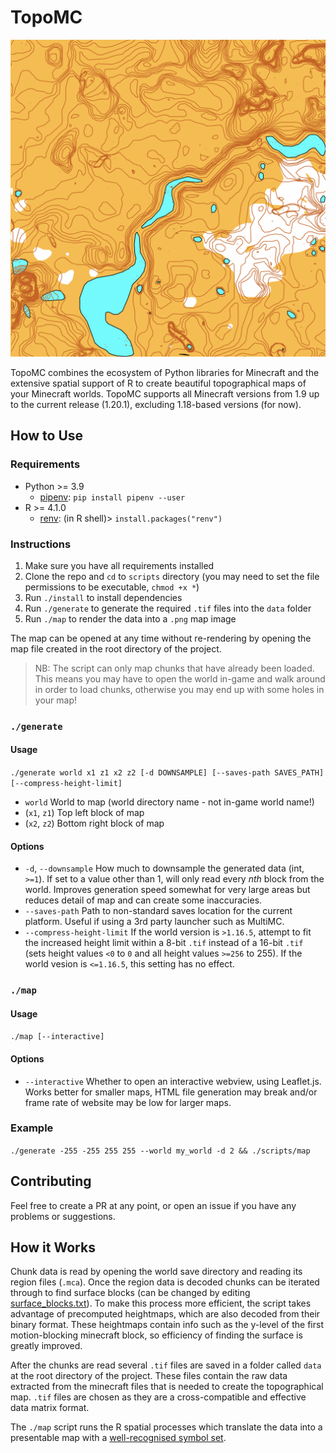 # TopoMC

![](images/example.png)

TopoMC combines the ecosystem of Python libraries for Minecraft and the extensive spatial support of R to create beautiful topographical maps of your Minecraft worlds. TopoMC supports all Minecraft versions from 1.9 up to the current release (1.20.1), excluding 1.18-based versions (for now).

## How to Use

### Requirements

- Python >= 3.9
  - [pipenv](https://pipenv.pypa.io/): `pip install pipenv --user`
- R >= 4.1.0
  - [renv](https://rstudio.github.io/renv/): (in R shell)> `install.packages("renv")`

### Instructions

1. Make sure you have all requirements installed
2. Clone the repo and `cd` to `scripts` directory (you may need to set the file permissions to be executable, `chmod +x *`)
3. Run `./install` to install dependencies
4. Run `./generate` to generate the required `.tif` files into the `data` folder
5. Run `./map` to render the data into a `.png` map image

The map can be opened at any time without re-rendering by opening the map file created in the root directory of the project.

> NB: The script can only map chunks that have already been loaded. This means you may have to open the world in-game and walk around in order to load chunks, otherwise you may end up with some holes in your map!

### `./generate`

#### Usage

`./generate world x1 z1 x2 z2 [-d DOWNSAMPLE] [--saves-path SAVES_PATH] [--compress-height-limit]`

- `world` World to map (world directory name - not in-game world name!)
- (`x1`, `z1`) Top left block of map
- (`x2`, `z2`) Bottom right block of map

#### Options

- `-d`, `--downsample` How much to downsample the generated data (int, `>=1`). If set to a value other than 1, will only read every _nth_ block from the world. Improves generation speed somewhat for very large areas but reduces detail of map and can create some inaccuracies.
- `--saves-path` Path to non-standard saves location for the current platform. Useful if using a 3rd party launcher such as MultiMC.
- `--compress-height-limit` If the world version is `>1.16.5`, attempt to fit the increased height limit within a 8-bit `.tif` instead of a 16-bit `.tif` (sets height values `<0` to `0` and all height values `>=256` to 255). If the world vesion is `<=1.16.5`, this setting has no effect.

### `./map`

#### Usage

`./map [--interactive]`

#### Options

- `--interactive` Whether to open an interactive webview, using Leaflet.js. Works better for smaller maps, HTML file generation may break and/or frame rate of website may be low for larger maps.

### Example

`./generate -255 -255 255 255 --world my_world -d 2 && ./scripts/map`

## Contributing

Feel free to create a PR at any point, or open an issue if you have any problems or suggestions.

## How it Works

Chunk data is read by opening the world save directory and reading its region files (`.mca`). Once the region data is decoded chunks can be iterated through to find surface blocks (can be changed by editing [surface_blocks.txt](surface_blocks.txt)). To make this process more efficient, the script takes advantage of precomputed heightmaps, which are also decoded from their binary format. These heightmaps contain info such as the y-level of the first motion-blocking minecraft block, so efficiency of finding the surface is greatly improved.

After the chunks are read several `.tif` files are saved in a folder called `data` at the root directory of the project. These files contain the raw data extracted from the minecraft files that is needed to create the topographical map. `.tif` files are chosen as they are a cross-compatible and effective data matrix format.

The `./map` script runs the R spatial processes which translate the data into a presentable map with a [well-recognised symbol set](https://omapwiki.orienteering.sport/specifications/isom/).
